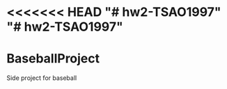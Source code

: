 <<<<<<< HEAD
"# hw2-TSAO1997" 
"# hw2-TSAO1997" 
=======
# BaseballProject
Side project for baseball

